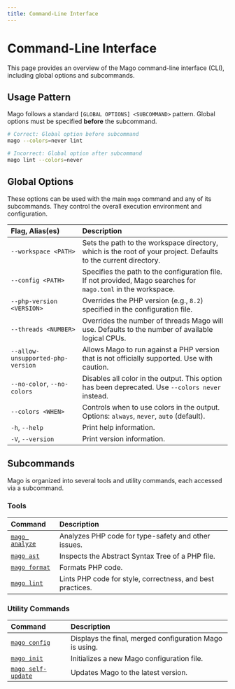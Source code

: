 ```yaml
---
title: Command-Line Interface
---
```


# Command-Line Interface

This page provides an overview of the Mago command-line interface (CLI), including global options and subcommands.

## Usage Pattern

Mago follows a standard `[GLOBAL OPTIONS] <SUBCOMMAND>` pattern. Global options must be specified **before** the subcommand.

```sh
# Correct: Global option before subcommand
mago --colors=never lint

# Incorrect: Global option after subcommand
mago lint --colors=never
```

## Global Options

These options can be used with the main `mago` command and any of its subcommands. They control the overall execution environment and configuration.

| Flag, Alias(es)                   | Description                                                                                                     |
| :-------------------------------- | :-------------------------------------------------------------------------------------------------------------- |
| `--workspace <PATH>`              | Sets the path to the workspace directory, which is the root of your project. Defaults to the current directory. |
| `--config <PATH>`                 | Specifies the path to the configuration file. If not provided, Mago searches for `mago.toml` in the workspace.  |
| `--php-version <VERSION>`         | Overrides the PHP version (e.g., `8.2`) specified in the configuration file.                                    |
| `--threads <NUMBER>`              | Overrides the number of threads Mago will use. Defaults to the number of available logical CPUs.                |
| `--allow-unsupported-php-version` | Allows Mago to run against a PHP version that is not officially supported. Use with caution.                    |
| `--no-color`, `--no-colors`       | Disables all color in the output. This option has been deprecated. Use `--colors never` instead.                |
| `--colors <WHEN>`                 | Controls when to use colors in the output. Options: `always`, `never`, `auto` (default).                        |
| `-h`, `--help`                    | Print help information.                                                                                         |
| `-V`, `--version`                 | Print version information.                                                                                      |

## Subcommands

Mago is organized into several tools and utility commands, each accessed via a subcommand.

### Tools

| Command                                                | Description                                                |
| :----------------------------------------------------- | :--------------------------------------------------------- |
| [`mago analyze`](/tools/analyzer/command-reference.md) | Analyzes PHP code for type-safety and other issues.        |
| [`mago ast`](/tools/lexer-parser/command-reference.md) | Inspects the Abstract Syntax Tree of a PHP file.           |
| [`mago format`](/tools/formatter/command-reference.md) | Formats PHP code.                                          |
| [`mago lint`](/tools/linter/command-reference.md)      | Lints PHP code for style, correctness, and best practices. |

### Utility Commands

| Command                                | Description                                             |
| :------------------------------------- | :------------------------------------------------------ |
| [`mago config`](/guide/configuration)  | Displays the final, merged configuration Mago is using. |
| [`mago init`](/guide/initialization)   | Initializes a new Mago configuration file.              |
| [`mago self-update`](/guide/upgrading) | Updates Mago to the latest version.                     |
